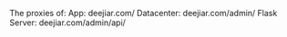 The proxies of:
App: deejiar.com/
Datacenter: deejiar.com/admin/
Flask Server: deejiar.com/admin/api/
